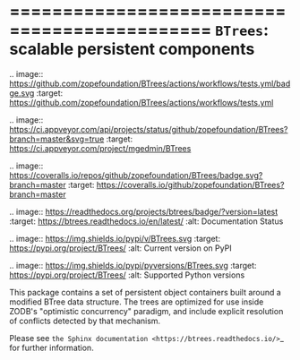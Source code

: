 =============================================
 ``BTrees``:  scalable persistent components
=============================================

.. image:: https://github.com/zopefoundation/BTrees/actions/workflows/tests.yml/badge.svg
    :target: https://github.com/zopefoundation/BTrees/actions/workflows/tests.yml

.. image:: https://ci.appveyor.com/api/projects/status/github/zopefoundation/BTrees?branch=master&svg=true
    :target: https://ci.appveyor.com/project/mgedmin/BTrees

.. image:: https://coveralls.io/repos/github/zopefoundation/BTrees/badge.svg?branch=master
    :target: https://coveralls.io/github/zopefoundation/BTrees?branch=master

.. image:: https://readthedocs.org/projects/btrees/badge/?version=latest
        :target: https://btrees.readthedocs.io/en/latest/
        :alt: Documentation Status

.. image:: https://img.shields.io/pypi/v/BTrees.svg
        :target: https://pypi.org/project/BTrees/
        :alt: Current version on PyPI

.. image:: https://img.shields.io/pypi/pyversions/BTrees.svg
        :target: https://pypi.org/project/BTrees/
        :alt: Supported Python versions


This package contains a set of persistent object containers built around
a modified BTree data structure.  The trees are optimized for use inside
ZODB's "optimistic concurrency" paradigm, and include explicit resolution
of conflicts detected by that mechanism.

Please see `the Sphinx documentation <https://btrees.readthedocs.io/>`_ for
further information.
